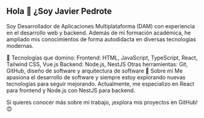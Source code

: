 ## Hola 👋 ¿Soy Javier Pedrote

Soy Desarrollador de Aplicaciones Multiplataforma (DAM) con experiencia en el desarrollo web y backend. Además de mi formación académica, he ampliado mis conocimientos de forma autodidacta en diversas tecnologías modernas.

🚀 Tecnologías que domino:
Frontend: HTML, JavaScript, TypeScript, React, Tailwind CSS, Vue.js
Backend: Node.js, NestJS
Otras herramientas: Git, GitHub, diseño de software y arquitectura de software
🎯 Sobre mí
Me apasiona el desarrollo de software y siempre estoy explorando nuevas tecnologías para seguir mejorando. Actualmente, me especializo en React para frontend y Node.js con NestJS para backend.

Si quieres conocer más sobre mi trabajo, ¡explora mis proyectos en GitHub! 😊
